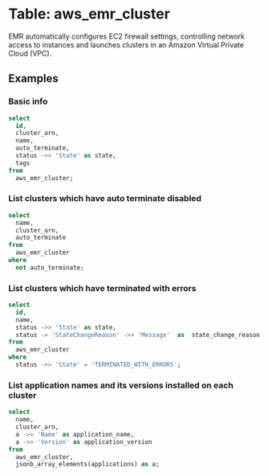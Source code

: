 # Table: aws_emr_cluster

EMR automatically configures EC2 firewall settings, controlling network access to instances and launches clusters in an Amazon Virtual Private Cloud (VPC).

## Examples

### Basic info

```sql
select
  id,
  cluster_arn,
  name,
  auto_terminate,
  status ->> 'State' as state,
  tags
from
  aws_emr_cluster;
```


### List clusters which have auto terminate disabled

```sql
select
  name,
  cluster_arn,
  auto_terminate
from
  aws_emr_cluster
where
  not auto_terminate;
```


### List clusters which have terminated with errors

```sql
select
  id,
  name,
  status ->> 'State' as state,
  status -> 'StateChangeReason' ->> 'Message'  as  state_change_reason
from
  aws_emr_cluster
where
  status ->> 'State' = 'TERMINATED_WITH_ERRORS';
```


### List application names and its versions installed on each cluster

```sql
select
  name,
  cluster_arn,
  a ->> 'Name' as application_name,
  a ->> 'Version' as application_version
from
  aws_emr_cluster,
  jsonb_array_elements(applications) as a;
```